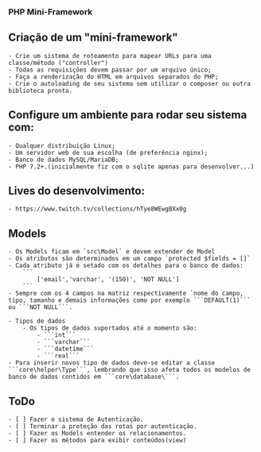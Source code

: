 ### PHP Mini-Framework

## Criação de um "mini-framework"

    - Crie um sistema de roteamento para mapear URLs para uma classe/método ("controller")
    - Todas as requisições devem passar por um arquivo único;
    - Faça a renderização do HTML em arquivos separados do PHP;
    - Crie o autoloading de seu sistema sem utilizar o composer ou outra biblioteca pronta.


## Configure um ambiente para rodar seu sistema com:
    - Qualquer distribuição Linux;
    - Um servidor web de sua escolha (de preferência nginx);
    - Banco de dados MySQL/MariaDB;
    - PHP 7.2+.(inicialmente fiz com o sqlite apenas para desenvolver...)

## Lives do desenvolvimento:

    - https://www.twitch.tv/collections/hTye8WEwgBXx0g



## Models    
    - Os Models ficam em `src\Model` e devem extender de Model
    - Os atributos são determinados em um campo `protected $fields = []`
    - Cada atributo já é setado com os detalhes para o banco de dados:
        ```
            ['email','varchar', '(150)', 'NOT NULL']
        ```
    - Sempre com os 4 campos na matriz respectivamente `nome do campo, tipo, tamanho e demais informações como por exemplo ```DEFAULT(1)``` ou ```NOT NULL```.

    - Tipos de dados
        - Os tipos de dados suportados até o momento são:
            - ```int```
            - ```varchar```
            - ```datetime```
            - ```real```
    - Para inserir novos tipo de dados deve-se editar a classe ```core\helper\Type```, lembrando que isso afeta todos os modelos de banco de dados contidos em ```core\database\```.




## ToDo
    - [ ] Fazer o sistema de Autenticação.
    - [ ] Terminar a proteção das rotas por autenticação.
    - [ ] Fazer os Models entender os relacionamentos.
    - [ ] Fazer os métodos para exibir conteúdos(view)